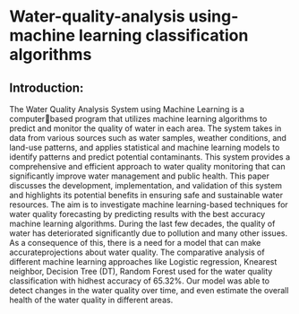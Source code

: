 # Water-quality-analysis using- machine learning classification algorithms

## Introduction:
 The Water Quality Analysis System using Machine Learning is a computerbased program that utilizes machine learning algorithms to predict and monitor the quality of water in each area. The system takes in data from various sources such as water samples, weather conditions, and land-use patterns, and applies statistical and machine learning models to identify patterns and predict potential contaminants. This system provides a comprehensive and efficient approach to water quality monitoring that can significantly improve water management and public health. This paper discusses the development, implementation, and validation of this system and highlights its potential benefits in ensuring safe and sustainable water resources. The aim is to investigate machine learning-based techniques for water quality forecasting by predicting results with the best accuracy machine learning algorithms. During the last few decades, the quality of water has deteriorated significantly due to pollution and many other issues. As a consequence of this, there is a need for a model that can make accurateprojections about water quality. The comparative analysis of different machine learning approaches like Logistic regression, Knearest neighbor, Decision Tree (DT), Random Forest used for the water quality classification with hidhest accuracy of 65.32%. Our model was able to detect changes in the water quality over 
time, and even estimate the overall health of the water quality in different areas.
          
